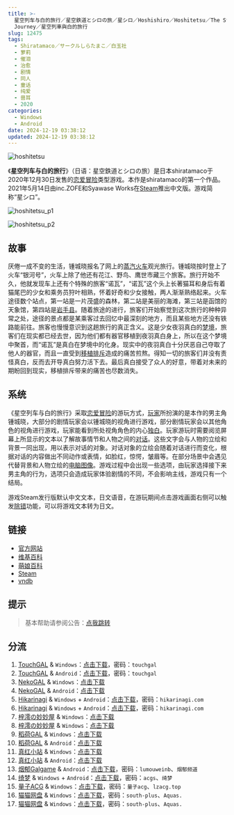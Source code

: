 ```yaml
---
title: >-
  星空列车与白的旅行／星空鉄道とシロの旅／星シロ／Hoshishiro／Hoshitetsu／The Starry Sky Train and Shiro's
  Journey／星空列車與白的旅行
slug: 12475
tags:
  - Shiratamaco／サークルしらたまこ／白玉社
  - 萝莉
  - 催泪
  - 治愈
  - 剧情
  - 同人
  - 童话
  - 纯爱
  - 兽耳
  - 2020
categories:
  - Windows
  - Android
date: 2024-12-19 03:38:12
updated: 2024-12-19 03:38:12
---
```


![hoshitetsu](https://r2.30hb.cn/vndb-img/hoshitetsu.webp)

《**星空列车与白的旅行**》（日语：星空鉄道とシロの旅）是日本shiratamaco于2020年12月30日发售的[恋爱冒险](https://zh.wikipedia.org/wiki/戀愛冒險)类型游戏。本作是shiratamaco的第一个作品。2021年5月14日由inc.ZOFE和Syawase Works在[Steam](https://zh.wikipedia.org/wiki/Steam)推出中文版。游戏简称“星シロ”。

<!--more-->

![hoshitetsu_p1](https://r2.30hb.cn/vndb-img/hoshitetsu_p1.webp)

![hoshitetsu_p2](https://r2.30hb.cn/vndb-img/hoshitetsu_p2.webp)

## 故事

厌倦一成不变的生活，锺城晓报名了网上的[蒸汽火车](https://zh.wikipedia.org/wiki/蒸汽火車)观光旅行。锺城晓按时登上了火车“银河号”，火车上除了他还有花江、野鸟、鹰世市藏三个旅客。旅行开始不久，他就发现车上还有个特殊的旅客“诺瓦”，“诺瓦”这个头上长著猫耳和身后有着猫尾巴的少女和乘务员狩叶相熟，怀着好奇和少女接触，两人渐渐熟络起来。火车途径数个站点，第一站是一片茂盛的森林，第二站是美丽的海滩，第三站是函馆的天象馆，第四站是[岩手县](https://zh.wikipedia.org/wiki/岩手縣)。随着旅途的进行，旅客们开始察觉到这次旅行的种种异常之处，途径的景点都是某乘客过去回忆中最深刻的地方，而且某些地方还没有铁路能前往。旅客也慢慢意识到这趟旅行的真正含义。这是少女夜羽真白的[梦境](https://zh.wikipedia.org/wiki/夢)，旅客们在现实都已经去世，因为他们都有器官移植到夜羽真白身上，所以在这个梦境中聚首，而“诺瓦”是真白在梦境中的化身。现实中的夜羽真白十分厌恶自己夺取了他人的器官，而且一直受到[移植排斥](https://zh.wikipedia.org/wiki/移植排斥)造成的痛苦煎熬。得知一切的旅客们并没有责怪真白，反而去开导真白努力活下去。最后真白接受了众人的好意，带着对未来的期盼回到现实，移植排斥带来的痛苦也尽数消失。

## 系统

《星空列车与白的旅行》采取[恋爱冒险](https://zh.wikipedia.org/wiki/戀愛冒險)的游玩方式，[玩家](https://zh.wikipedia.org/wiki/玩家)所扮演的是本作的男主角锺城晓，大部分的剧情玩家会以锺城晓的视角进行游戏，部分剧情玩家会以其他角色的视角进行游戏，玩家能看到所处视角角色的内心[独白](https://zh.wikipedia.org/wiki/独白)。玩家游玩时需要阅览屏幕上所显示的文本以了解故事情节和人物之间的[对话](https://zh.wikipedia.org/wiki/對話)。这些文字会与人物的立绘和背景一同出现，用以表示对话的对象。对话对象的立绘会随着对话进行而变化，根据对话的内容做出不同动作或表情，如脸红，惊愕，皱眉等。在部分场景中会遇见代替背景和人物立绘的[电脑图像](https://zh.wikipedia.org/wiki/電腦圖像)。游戏过程中会出现一些选项，由玩家选择接下来男主角的行为，选项只会造成玩家体验剧情的不同，不会影响主线，游戏只有一个结局。

游戏Steam发行版默认中文文本，日文语音，在游玩期间点击游戏画面右侧可以触发[除错](https://zh.wikipedia.org/wiki/除錯)功能，可以将游戏文本转为日文。

## 链接

- [官方网站](http://shiratamaco.com/)
- [维基百科](https://zh.wikipedia.org/zh-cn/%E6%98%9F%E7%A9%BA%E5%88%97%E8%BB%8A%E8%88%87%E7%99%BD%E7%9A%84%E6%97%85%E8%A1%8C)
- [萌娘百科](https://zh.moegirl.org.cn/zh-hans/%E6%98%9F%E7%A9%BA%E5%88%97%E8%BD%A6%E4%B8%8E%E7%99%BD%E7%9A%84%E6%97%85%E8%A1%8C)
- [Steam](https://store.steampowered.com/app/1567800)
- [vndb](https://vndb.org/v28297)

## 提示

> 基本帮助请参阅公告：[点我跳转](/)

## 分流

1. [TouchGAL](https://www.touchgal.us/) & `Windows`：[点击下载](https://pan.touchgal.net/s/gNqiL)，密码：`touchgal`
2. [TouchGAL](https://www.touchgal.us/) & `Android`：[点击下载](https://pan.touchgal.net/s/Rnrh7)，密码：`touchgal`
3. [NekoGAL](https://www.nekogal.com/) & `Windows`：[点击下载](https://pan.nekogal.top/s/QmJiG)
4. [NekoGAL](https://www.nekogal.com/) & `Android`：[点击下载](https://pan.nekogal.top/s/nWnI4)
5. [Hikarinagi](https://www.hikarinagi.net/) & `Windows` + `Android`：[点击下载](https://pan.yurari.moe/s/K8rSv)，密码：`hikarinagi.com`
6. [Hikarinagi](https://www.hikarinagi.net/) & `Windows` + `Android`：[点击下载](https://pan.yurari.moe/s/rkXwF0)，密码：`hikarinagi.com`
7. [梓澪の妙妙屋](https://zi0.cc/) & `Windows`：[点击下载](https://zi0.cc/d/%60%E3%80%90%E5%90%88%E9%9B%86%E7%B3%BB%E5%88%97%E3%80%91/%E5%8D%97%2BGalGame%E6%B1%89%E5%8C%96%E5%8C%BA%E5%85%A8%E5%8C%BA%E8%B5%84%E6%BA%90%E5%A4%87%E4%BB%BD/2/26/%5B%E3%81%97%E3%82%89%E3%81%9F%E3%81%BE%E3%81%93%5D%20%E6%98%9F%E7%A9%BA%E9%89%84%E9%81%93%E3%81%A8%E3%82%B7%E3%83%AD%E3%81%AE%20%E6%98%9F%E7%A9%BA%E5%88%97%E8%BD%A6%E4%B8%8E%E7%99%BD%E7%9A%84%E6%97%85%E8%A1%8C%20%E6%B1%89%E5%8C%96%E7%A1%AC%E7%9B%98%E7%89%88%5B%E5%AE%98%E6%96%B9%E4%B8%AD%E6%96%87%5D.zip?sign=5goICZgOaRn2XKYAa2K24Jo2ear2FdvHi3q9f5lDW3Q=:0)
8. [梓澪の妙妙屋](https://zi0.cc/) & `Windows`：[点击下载](https://zi0.cc/,%E3%80%90SLG-%E7%AD%96%E7%95%A5%E6%B8%B8%E6%88%8F%E3%80%91/%E3%80%90PC%E3%80%91%E6%98%9F%E7%A9%BA%E5%88%97%E8%BD%A6%E4%B8%8E%E7%99%BD%E7%9A%84%E6%97%85%E8%A1%8C)
9. [稻荷GAL](https://inarigal.com/) & `Windows`：[点击下载](https://tele.zrflie.pw/PC/%E6%98%9F%E7%A9%BA%E5%88%97%E8%BD%A6%E4%B8%8E%E7%99%BD%E7%9A%84%E6%97%85%E8%A1%8C.zip)
10. [稻荷GAL](https://inarigal.com/) & `Android`：[点击下载](https://tele.zrflie.pw/APK/%E6%98%9F%E7%A9%BA%E5%88%97%E8%BD%A6%E4%B8%8E%E7%99%BD%E7%9A%84%E6%97%85%E8%A1%8C.apk)
11. [真红小站](https://www.shinnku.com/) & `Windows`：[点击下载](https://www.shinnku.com/api/download/0/win/%E6%98%9F%E7%A9%BA%E5%88%97%E8%BD%A6%E4%B8%8E%E7%99%BD%E7%9A%84%E6%97%85%E8%A1%8C.7z)
12. [真红小站](https://www.shinnku.com/) & `Android`：[点击下载](https://www.shinnku.com/api/download/0/apk/%E6%98%9F%E7%A9%BA%E5%88%97%E8%BD%A6%E4%B8%8E%E7%99%BD%E7%9A%84%E6%97%85%E8%A1%8C.apk)
13. [烟郁Galgame](https://yanyugal.top/) & `Android`：[点击下载](https://yanyugal.top/d/disk1/%E5%B0%8F%E5%B0%8F%E7%9A%84%E5%88%86%E4%BA%AB%EF%BC%88PC%EF%BC%86%E5%AE%89%E5%8D%93%EF%BC%89/%E5%AE%89%E5%8D%93/%E7%9B%B4%E8%A3%85%E5%AE%89%E8%A3%85%E5%8C%85/%E6%98%9F%E7%A9%BA%E5%88%97%E8%BD%A6%E4%B8%8E%E7%99%BD%E7%9A%84%E6%97%85%E8%A1%8C.7z)，密码：`lumouweinb`、`烟郁频道`
14. [绮梦](https://acgs.one/) & `Windows` + `Android`：[点击下载](https://game.acgs.one/game/46.html)，密码：`acgs`、`绮梦`
15. [量子ACG](https://lzacg.org/) & `Windows`：[点击下载](https://lzacg.org/609)，密码：`量子acg`、`lzacg.top`
16. [猫猫网盘](https://catcat.cloud/) & `Windows`：[点击下载](https://catcat.cloud/d/GalGame/SP%E5%90%8E%E7%AB%AF1%5BGalGame%E5%88%86%E5%8C%BA%5D/%E7%BB%88%E7%82%B9%E6%B1%89%E5%8C%96%E9%87%8D%E6%95%B4v2%E7%89%88-%E7%A6%BB%E6%95%A3/%E6%9C%AC%E4%BD%93-Part2/%5BShiratamaco%5D%20%E6%98%9F%E7%A9%BA%E9%89%84%E9%81%93%E3%81%A8%E3%82%B7%E3%83%AD%E3%81%AE%E6%97%85%20%E6%98%9F%E7%A9%BA%E5%88%97%E8%BD%A6%E4%B8%8E%E7%99%BD%E7%9A%84%E6%97%85%E8%A1%8C.rar)，密码：`south-plus`、`Aquas.`
17. [猫猫网盘](https://catcat.cloud/) & `Windows`：[点击下载](https://catcat.cloud/d/GalGame/SP%E5%90%8E%E7%AB%AF1%5BGalGame%E5%88%86%E5%8C%BA%5D/%E5%8D%97%2BGalGame%E6%B1%89%E5%8C%96%E5%8C%BA%E5%85%A8%E5%8C%BA%E5%A4%87%E4%BB%BD%E5%90%88%E9%9B%86%5B%E9%87%8D%E5%8E%8B%5D-%E7%A6%BB%E6%95%A3/%E7%AC%AC%E4%B8%80%E8%BD%AE-Part2/Main/%5B%E3%81%97%E3%82%89%E3%81%9F%E3%81%BE%E3%81%93%5D%20%E6%98%9F%E7%A9%BA%E9%89%84%E9%81%93%E3%81%A8%E3%82%B7%E3%83%AD%E3%81%AE%20%E6%98%9F%E7%A9%BA%E5%88%97%E8%BD%A6%E4%B8%8E%E7%99%BD%E7%9A%84%E6%97%85%E8%A1%8C%20%E6%B1%89%E5%8C%96%E7%A1%AC%E7%9B%98%E7%89%88%5B%E5%AE%98%E6%96%B9%E4%B8%AD%E6%96%87%5D/%5B%E3%81%97%E3%82%89%E3%81%9F%E3%81%BE%E3%81%93%5D%20%E6%98%9F%E7%A9%BA%E9%89%84%E9%81%93%E3%81%A8%E3%82%B7%E3%83%AD%E3%81%AE%20%E6%98%9F%E7%A9%BA%E5%88%97%E8%BD%A6%E4%B8%8E%E7%99%BD%E7%9A%84%E6%97%85%E8%A1%8C%20%E6%B1%89%E5%8C%96%E7%A1%AC%E7%9B%98%E7%89%88%5B%E5%AE%98%E6%96%B9%E4%B8%AD%E6%96%87%5D.rar)，密码：`south-plus`、`Aquas.`

